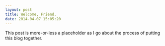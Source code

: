 ```yaml
---
layout: post
title: Welcome, Friend.
date: 2014-04-07 15:05:20
---
```


This post is more-or-less a placeholder as I go about the process of putting this blog together.


